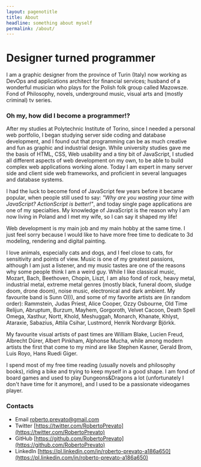 ```yaml
---
layout: pagenotitle
title: About
headline: something about myself
permalink: /about/
---
```


# Designer turned programmer

I am a graphic designer from the province of Turin (Italy) now working as DevOps and applications architect for financial services; husband of a wonderful musician who plays for the Polish folk group called Mazowsze. Fond of Philosophy, novels, underground music, visual arts and (mostly criminal) tv series. 

### Oh my, how did I become a programmer!?

After my studies at Polytechnic Institute of Torino, since I needed a personal web portfolio, I began studying server side coding and database development, and I found out that programming can be as much creative and fun as graphic and industrial design. While university studies gave me the basis of HTML, CSS, Web usability and a tiny bit of JavaScript, I studied all different aspects of web development on my own, to be able to build complex web applications working alone. Today I am expert in many server side and client side web frameworks, and proficient in several languages and database systems.

I had the luck to become fond of JavaScript few years before it became popular, when people still used to say: *"Why are you wasting your time with JavaScript? ActionScript is better!"*, and today single page applications are one of my specialties.
My knowledge of JavaScript is the reason why I am now living in Poland and I met my wife, so I can say it shaped my life!

Web development is my main job and my main hobby at the same time. I just feel sorry because I would like to have more free time to dedicate to 3d modeling, rendering and digital painting.

I love animals, especially cats and dogs, and I feel close to cats, for sensitivity and points of view.
Music is one of my greatest passions, although I am just a listener, and my music tastes are one of the reasons why some people think I am a weird guy. While I like classical music, Mozart, Bach, Beethoven, Chopin, Liszt, I am also fond of rock, heavy metal, industrial metal, extreme metal genres (mostly black, funeral doom, sludge doom, drone doom), noise music, electronical and dark ambient. My favourite band is Sunn O))), and some of my favorite artists are (in random order): Rammstein, Judas Priest, Alice Cooper, Ozzy Osbourne, Old Time Relijun, Abruptum, Burzum, Mayhem, Gorgoroth, Velvet Cacoon, Death Spell Omega, Xasthur, Nortt, Khold, Meshuggah, Monarch, Khanate, Khlyst, Ataraxie, Sabazius, Attila Csihar, Lustmord, Henrik Nordvargr Björkk.

My favourite visual artists of past times are William Blake, Lucien Freud, Albrecht Dürer, Albert Pinkham, Alphonse Mucha, while among modern artists the first that come to my mind are like Stephen Kasner, Gerald Brom, Luis Royo, Hans Ruedi Giger.

I spend most of my free time reading (usually novels and philosophy books), riding a bike and trying to keep myself in a good shape.
I am fond of board games and used to play Dungeons&Dragons a lot (unfortunately I don't have time for it anymore), and I used to be a passionate videogames player.

### Contacts
* Email [roberto.prevato@gmail.com](mailto:roberto.prevato@gmail.com)
* Twitter [https://twitter.com/RobertoPrevato](https://twitter.com/RobertoPrevato)
* GitHub [https://github.com/RobertoPrevato](https://github.com/RobertoPrevato)
* LinkedIn [https://pl.linkedin.com/in/roberto-prevato-a186a650](https://pl.linkedin.com/in/roberto-prevato-a186a650)


